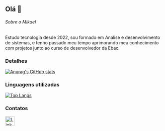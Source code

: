 ## Olá 👋


###### Sobre o Mikael
Estudo tecnologia desde 2022, sou formado em Análise e desenvolvimento de sistemas, e tenho passado meu tempo aprimorando meu conhecimento com projetos junto ao curso de desenvolvedor da Ebac.

### Detalhes

[![Anurag's GitHub stats](https://github-readme-stats.vercel.app/api?username=MikaelReis&show_icons=true&theme=dark)](https://github.com/anuraghazra/github-readme-stats)

### Linguagens utilizadas

[![Top Langs](https://github-readme-stats.vercel.app/api/top-langs/?username=MikaelReis&layout=compact)](https://github.com/anuraghazra/github-readme-stats)

### Contatos

[<img src='https://img.shields.io/badge/LinkedIn-0077B5?style=for-the-badge&logo=linkedin&logoColor=white' alt='Linkedin' height='30'>](https://www.linkedin.com/in/mikaelreis/)
